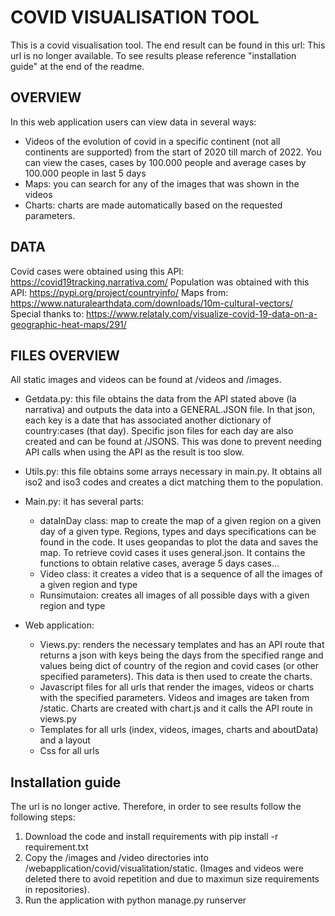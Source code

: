 # COVID VISUALISATION TOOL

This is a covid visualisation tool. The end result can be found in this url: This url is no longer available. To see results please reference "installation guide" at the end of the readme.

## OVERVIEW
In this web application users can view data in several ways:
* Videos of the evolution of covid in a specific continent (not all continents are supported) from the start of 2020 till march of 2022. You can view the cases, cases by 100.000 people and average cases by 100.000 people in last 5 days
* Maps: you can search for any of the images that was shown in the videos
* Charts: charts are made automatically based on the requested parameters. 

## DATA
Covid cases were obtained using this API: https://covid19tracking.narrativa.com/
Population was obtained with this API: https://pypi.org/project/countryinfo/
Maps from: https://www.naturalearthdata.com/downloads/10m-cultural-vectors/
Special thanks to: https://www.relataly.com/visualize-covid-19-data-on-a-geographic-heat-maps/291/

## FILES OVERVIEW
All static images and videos can be found at /videos and /images.

* Getdata.py: this file obtains the data from the API stated above (la narrativa) and outputs the data into a GENERAL.JSON file. In that json, each key is a date that has associated another dictionary of country:cases (that day). Specific json files for each day are also created and can be found at /JSONS. This was done to prevent needing API calls when using the API as the result is too slow. 
* Utils.py: this file obtains some arrays necessary in main.py. It obtains all iso2 and iso3 codes and creates a dict matching them to the population. 
* Main.py: it has several parts:
    * dataInDay class: map to create the map of a given region on a given day of a given type. Regions, types and days specifications can be found in the code. It uses geopandas to plot the data and saves the map. To retrieve covid cases it uses general.json. It contains the functions to obtain relative cases, average 5 days cases...
    * Video class: it creates a video that is a sequence of all the images of a given region and type
    * Runsimutaion: creates all images of all possible days with a given region and type


* Web application:
    * Views.py: renders the necessary templates and has an API route that returns a json with keys being the days from the specified range and values being dict of country of the region and covid cases (or other specified parameters). This data is then used to create the charts. 
    * Javascript files for all urls that render the images, videos or charts with the specified parameters. Videos and images are taken from /static. Charts are created with chart.js and it calls the API route in views.py
    * Templates for all urls (index, videos, images, charts and aboutData) and a layout
    * Css for all urls

## Installation guide

The url is no longer active. Therefore, in order to see results follow the following steps:
1. Download the code and install requirements with pip install -r requirement.txt
2. Copy the /images and /video directories into /webapplication/covid/visualitation/static. (Images and videos were deleted there to avoid repetition and due to maximun size requirements in repositories). 
3. Run the application with python manage.py runserver
